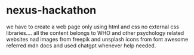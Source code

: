 # nexus-hackathon
we have to create a web page only using html and css no external css libraries.... all the content belongs to WHO and other psychology related websites nad images from freepik and unsplash icons from font awesome referred mdn docs and used chatgpt whenever help needed.
